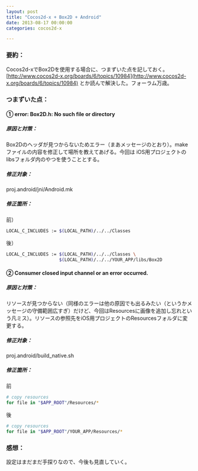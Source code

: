 ```yaml
---
layout: post
title: "Cocos2d-x + Box2D + Android"
date: 2013-08-17 00:00:00
categories: cocos2d-x

---
```


### 要約：

Cocos2d-xでBox2Dを使用する場合に、つまずいた点を記しておく。  
[http://www.cocos2d-x.org/boards/6/topics/10984](http://www.cocos2d-x.org/boards/6/topics/10984) とか読んで解決した。フォーラム万歳。

### つまずいた点：

#### ① error: Box2D.h: No such file or directory

##### 原因と対策：

Box2Dのヘッダが見つからないためエラー（まあメッセージのとおり）。makeファイルの内容を修正して場所を教えてあげる。今回は iOS用プロジェクトのlibsフォルダ内のやつを使うこととする。

##### 修正対象：

proj.android/jni/Android.mk

##### 修正箇所：

前）

```sh
LOCAL_C_INCLUDES := $(LOCAL_PATH)/../../Classes
```

後）

```sh
LOCAL_C_INCLUDES := $(LOCAL_PATH)/../../Classes \
                    $(LOCAL_PATH)/../../YOUR_APP/libs/Box2D
```

#### ② Consumer closed input channel or an error occurred.

##### 原因と対策：

リソースが見つからない（同様のエラーは他の原因でも出るみたい（というかメッセージの守備範囲広すぎ）だけど、今回はResourcesに画像を追加し忘れという凡ミス）。リソースの参照先をiOS用プロジェクトのResourcesフォルダに変更する。

##### 修正対象：

proj.android/build_native.sh

##### 修正箇所：

前

```sh
# copy resources
for file in "$APP_ROOT"/Resources/*
```

後

```sh
# copy resources
for file in "$APP_ROOT"/YOUR_APP/Resources/*
```

### 感想：

設定はまだまだ手探りなので、今後も見直していく。